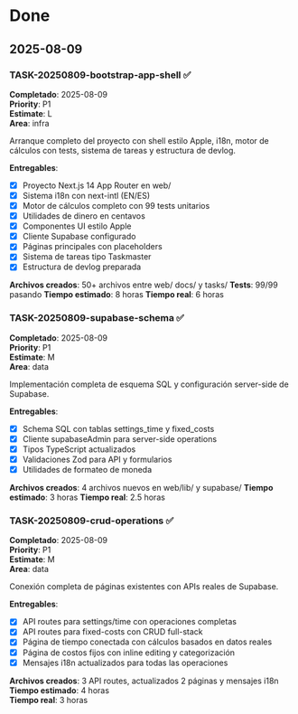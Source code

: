 # Done

## 2025-08-09

### TASK-20250809-bootstrap-app-shell ✅
**Completado**: 2025-08-09  
**Priority**: P1  
**Estimate**: L  
**Area**: infra

Arranque completo del proyecto con shell estilo Apple, i18n, motor de cálculos con tests, sistema de tareas y estructura de devlog.

**Entregables**:
- [x] Proyecto Next.js 14 App Router en web/
- [x] Sistema i18n con next-intl (EN/ES)
- [x] Motor de cálculos completo con 99 tests unitarios
- [x] Utilidades de dinero en centavos
- [x] Componentes UI estilo Apple
- [x] Cliente Supabase configurado
- [x] Páginas principales con placeholders
- [x] Sistema de tareas tipo Taskmaster
- [x] Estructura de devlog preparada

**Archivos creados**: 50+ archivos entre web/ docs/ y tasks/
**Tests**: 99/99 pasando
**Tiempo estimado**: 8 horas
**Tiempo real**: 6 horas

### TASK-20250809-supabase-schema ✅
**Completado**: 2025-08-09  
**Priority**: P1  
**Estimate**: M  
**Area**: data

Implementación completa de esquema SQL y configuración server-side de Supabase.

**Entregables**:
- [x] Schema SQL con tablas settings_time y fixed_costs
- [x] Cliente supabaseAdmin para server-side operations
- [x] Tipos TypeScript actualizados
- [x] Validaciones Zod para API y formularios
- [x] Utilidades de formateo de moneda

**Archivos creados**: 4 archivos nuevos en web/lib/ y supabase/
**Tiempo estimado**: 3 horas
**Tiempo real**: 2.5 horas

### TASK-20250809-crud-operations ✅
**Completado**: 2025-08-09  
**Priority**: P1  
**Estimate**: M  
**Area**: data  

Conexión completa de páginas existentes con APIs reales de Supabase.

**Entregables**:
- [x] API routes para settings/time con operaciones completas
- [x] API routes para fixed-costs con CRUD full-stack
- [x] Página de tiempo conectada con cálculos basados en datos reales
- [x] Página de costos fijos con inline editing y categorización
- [x] Mensajes i18n actualizados para todas las operaciones

**Archivos creados**: 3 API routes, actualizados 2 páginas y mensajes i18n
**Tiempo estimado**: 4 horas  
**Tiempo real**: 3 horas
